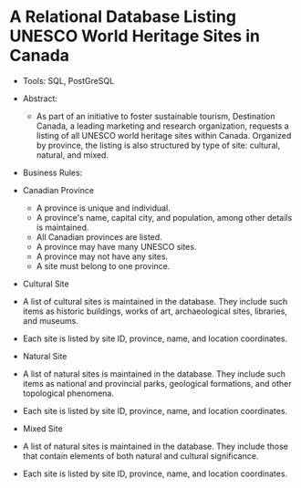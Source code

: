 # A Relational Database Listing UNESCO World Heritage Sites in Canada
* Tools: SQL, PostGreSQL
* Abstract: 
  *  As part of an initiative to foster sustainable tourism, Destination Canada, 
      a leading marketing and research organization, 
      requests a listing of all UNESCO world heritage sites within Canada. 
        Organized by province, the listing is also structured by type of site: cultural, natural, and mixed. 
        
 * Business Rules:
  * Canadian Province
    * A province is unique and individual. 
    * A province's name, capital city, and population, among other details is maintained.
    * All Canadian provinces are listed.
    * A province may have many UNESCO sites.
    * A province may not have any sites. 
    * A site must belong to one province.
   
  * Cultural Site
   * A list of cultural sites is maintained in the database. They include such items as historic buildings, works of art, archaeological sites, libraries, and museums.
   * Each site is listed by site ID, province, name, and location coordinates.
   
  * Natural Site
   * A list of natural sites is maintained in the database. They include such items as national and provincial parks, geological formations, and other topological phenomena. 
   * Each site is listed by site ID, province, name, and location coordinates.
   
  * Mixed Site
   * A list of natural sites is maintained in the database. They include those that contain elements of both natural and cultural significance. 
   * Each site is listed by site ID, province, name, and location coordinates.


